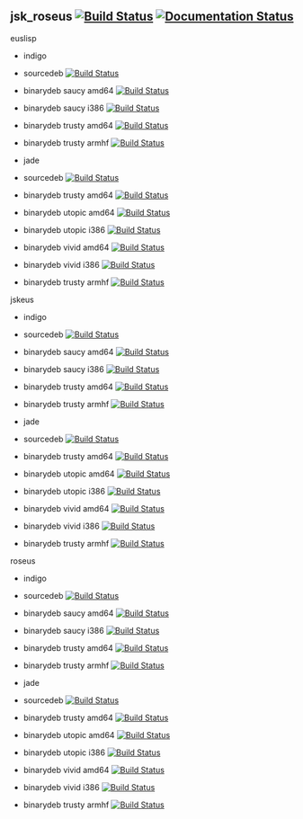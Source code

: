 jsk_roseus [![Build Status](https://travis-ci.org/jsk-ros-pkg/jsk_roseus.png?branch=master)](https://travis-ci.org/jsk-ros-pkg/jsk_roseus) [![Documentation Status](https://readthedocs.org/projects/euslisp-docs/badge/?version=latest)](http://euslisp-docs.readthedocs.org/en/latest/roseus/)
----------

euslisp

- indigo
 - sourcedeb [![Build Status](http://jenkins.ros.org/buildStatus/icon?job=ros-indigo-euslisp_sourcedeb)](http://jenkins.ros.org/job/ros-indigo-euslisp_sourcedeb/)
 - binarydeb saucy amd64 [![Build Status](http://jenkins.ros.org/buildStatus/icon?job=ros-indigo-euslisp_binarydeb_saucy_amd64)](http://jenkins.ros.org/job/ros-indigo-euslisp_binarydeb_saucy_amd64/)
 - binarydeb saucy i386 [![Build Status](http://jenkins.ros.org/buildStatus/icon?job=ros-indigo-euslisp_binarydeb_saucy_i386)](http://jenkins.ros.org/job/ros-indigo-euslisp_binarydeb_saucy_i386/)
 - binarydeb trusty amd64 [![Build Status](http://jenkins.ros.org/buildStatus/icon?job=ros-indigo-euslisp_binarydeb_trusty_amd64)](http://jenkins.ros.org/job/ros-indigo-euslisp_binarydeb_trusty_amd64/)
 - binarydeb trusty armhf [![Build Status](http://54.183.26.131:8080/buildStatus/icon?job=Ibin_arm_uThf__euslisp__ubuntu_trusty_armhf__binary)](http://54.183.26.131:8080/job/Ibin_arm_uThf__euslisp__ubuntu_trusty_armhf__binary/)

- jade
 - sourcedeb [![Build Status](http://jenkins.ros.org/buildStatus/icon?job=ros-jade-euslisp_sourcedeb)](http://jenkins.ros.org/job/ros-jade-euslisp_sourcedeb/)
 - binarydeb trusty amd64 [![Build Status](http://jenkins.ros.org/buildStatus/icon?job=ros-jade-euslisp_binarydeb_trusty_amd64)](http://jenkins.ros.org/job/ros-jade-euslisp_binarydeb_trusty_amd64/)
 - binarydeb utopic amd64 [![Build Status](http://jenkins.ros.org/buildStatus/icon?job=ros-jade-euslisp_binarydeb_utopic_amd64)](http://jenkins.ros.org/job/ros-jade-euslisp_binarydeb_utopic_amd64/)
 - binarydeb utopic i386 [![Build Status](http://jenkins.ros.org/buildStatus/icon?job=ros-jade-euslisp_binarydeb_utopic_i386)](http://jenkins.ros.org/job/ros-jade-euslisp_binarydeb_utopic_i386/)
 - binarydeb vivid amd64 [![Build Status](http://jenkins.ros.org/buildStatus/icon?job=ros-jade-euslisp_binarydeb_vivid_amd64)](http://jenkins.ros.org/job/ros-jade-euslisp_binarydeb_vivid_amd64/)
 - binarydeb vivid i386 [![Build Status](http://jenkins.ros.org/buildStatus/icon?job=ros-jade-euslisp_binarydeb_vivid_i386)](http://jenkins.ros.org/job/ros-jade-euslisp_binarydeb_vivid_i386/)
 - binarydeb trusty armhf [![Build Status](http://54.183.26.131:8080/buildStatus/icon?job=Jbin_arm_uThf__euslisp__ubuntu_trusty_armhf__binary)](http://54.183.26.131:8080/job/Jbin_arm_uThf__euslisp__ubuntu_trusty_armhf__binary/)

jskeus

- indigo
 - sourcedeb [![Build Status](http://jenkins.ros.org/buildStatus/icon?job=ros-indigo-jskeus_sourcedeb)](http://jenkins.ros.org/job/ros-indigo-jskeus_sourcedeb/)
 - binarydeb saucy amd64 [![Build Status](http://jenkins.ros.org/buildStatus/icon?job=ros-indigo-jskeus_binarydeb_saucy_amd64)](http://jenkins.ros.org/job/ros-indigo-jskeus_binarydeb_saucy_amd64/)
 - binarydeb saucy i386 [![Build Status](http://jenkins.ros.org/buildStatus/icon?job=ros-indigo-jskeus_binarydeb_saucy_i386)](http://jenkins.ros.org/job/ros-indigo-jskeus_binarydeb_saucy_i386/)
 - binarydeb trusty amd64 [![Build Status](http://jenkins.ros.org/buildStatus/icon?job=ros-indigo-jskeus_binarydeb_trusty_amd64)](http://jenkins.ros.org/job/ros-indigo-jskeus_binarydeb_trusty_amd64/)
 - binarydeb trusty armhf [![Build Status](http://54.183.26.131:8080/buildStatus/icon?job=Ibin_arm_uThf__jskeus__ubuntu_trusty_armhf__binary)](http://54.183.26.131:8080/job/Ibin_arm_uThf__jskeus__ubuntu_trusty_armhf__binary/)

- jade
 - sourcedeb [![Build Status](http://jenkins.ros.org/buildStatus/icon?job=ros-jade-jskeus_sourcedeb)](http://jenkins.ros.org/job/ros-jade-jskeus_sourcedeb/)
 - binarydeb trusty amd64 [![Build Status](http://jenkins.ros.org/buildStatus/icon?job=ros-jade-jskeus_binarydeb_trusty_amd64)](http://jenkins.ros.org/job/ros-jade-jskeus_binarydeb_trusty_amd64/)
 - binarydeb utopic amd64 [![Build Status](http://jenkins.ros.org/buildStatus/icon?job=ros-jade-jskeus_binarydeb_utopic_amd64)](http://jenkins.ros.org/job/ros-jade-jskeus_binarydeb_utopic_amd64/)
 - binarydeb utopic i386 [![Build Status](http://jenkins.ros.org/buildStatus/icon?job=ros-jade-jskeus_binarydeb_utopic_i386)](http://jenkins.ros.org/job/ros-jade-jskeus_binarydeb_utopic_i386/)
 - binarydeb vivid amd64 [![Build Status](http://jenkins.ros.org/buildStatus/icon?job=ros-jade-jskeus_binarydeb_vivid_amd64)](http://jenkins.ros.org/job/ros-jade-jskeus_binarydeb_vivid_amd64/)
 - binarydeb vivid i386 [![Build Status](http://jenkins.ros.org/buildStatus/icon?job=ros-jade-jskeus_binarydeb_vivid_i386)](http://jenkins.ros.org/job/ros-jade-jskeus_binarydeb_vivid_i386/)
 - binarydeb trusty armhf [![Build Status](http://54.183.26.131:8080/buildStatus/icon?job=Jbin_arm_uThf__jskeus__ubuntu_trusty_armhf__binary)](http://54.183.26.131:8080/job/Jbin_arm_uThf__jskeus__ubuntu_trusty_armhf__binary/)

roseus

- indigo
 - sourcedeb [![Build Status](http://jenkins.ros.org/buildStatus/icon?job=ros-indigo-roseus_sourcedeb)](http://jenkins.ros.org/job/ros-indigo-roseus_sourcedeb/)
 - binarydeb saucy amd64 [![Build Status](http://jenkins.ros.org/buildStatus/icon?job=ros-indigo-roseus_binarydeb_saucy_amd64)](http://jenkins.ros.org/job/ros-indigo-roseus_binarydeb_saucy_amd64/)
 - binarydeb saucy i386 [![Build Status](http://jenkins.ros.org/buildStatus/icon?job=ros-indigo-roseus_binarydeb_saucy_i386)](http://jenkins.ros.org/job/ros-indigo-roseus_binarydeb_saucy_i386/)
 - binarydeb trusty amd64 [![Build Status](http://jenkins.ros.org/buildStatus/icon?job=ros-indigo-roseus_binarydeb_trusty_amd64)](http://jenkins.ros.org/job/ros-indigo-roseus_binarydeb_trusty_amd64/)
 - binarydeb trusty armhf [![Build Status](http://54.183.26.131:8080/buildStatus/icon?job=Ibin_arm_uThf__roseus__ubuntu_trusty_armhf__binary)](http://54.183.26.131:8080/job/Ibin_arm_uThf__roseus__ubuntu_trusty_armhf__binary/)

- jade
 - sourcedeb [![Build Status](http://jenkins.ros.org/buildStatus/icon?job=ros-jade-roseus_sourcedeb)](http://jenkins.ros.org/job/ros-jade-roseus_sourcedeb/)
 - binarydeb trusty amd64 [![Build Status](http://jenkins.ros.org/buildStatus/icon?job=ros-jade-roseus_binarydeb_trusty_amd64)](http://jenkins.ros.org/job/ros-jade-roseus_binarydeb_trusty_amd64/)
 - binarydeb utopic amd64 [![Build Status](http://jenkins.ros.org/buildStatus/icon?job=ros-jade-roseus_binarydeb_utopic_amd64)](http://jenkins.ros.org/job/ros-jade-roseus_binarydeb_utopic_amd64/)
 - binarydeb utopic i386 [![Build Status](http://jenkins.ros.org/buildStatus/icon?job=ros-jade-roseus_binarydeb_utopic_i386)](http://jenkins.ros.org/job/ros-jade-roseus_binarydeb_utopic_i386/)
 - binarydeb vivid amd64 [![Build Status](http://jenkins.ros.org/buildStatus/icon?job=ros-jade-roseus_binarydeb_vivid_amd64)](http://jenkins.ros.org/job/ros-jade-roseus_binarydeb_vivid_amd64/)
 - binarydeb vivid i386 [![Build Status](http://jenkins.ros.org/buildStatus/icon?job=ros-jade-roseus_binarydeb_vivid_i386)](http://jenkins.ros.org/job/ros-jade-roseus_binarydeb_vivid_i386/)
 - binarydeb trusty armhf [![Build Status](http://54.183.26.131:8080/buildStatus/icon?job=Jbin_arm_uThf__roseus__ubuntu_trusty_armhf__binary)](http://54.183.26.131:8080/job/Jbin_arm_uThf__roseus__ubuntu_trusty_armhf__binary/)

